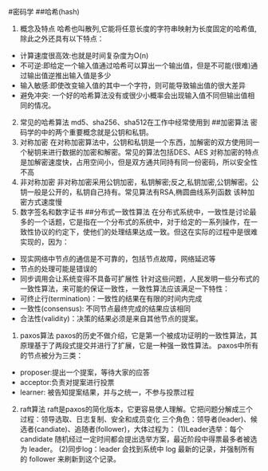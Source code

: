 #密码学
##哈希(hash)
1. 概念及特点
哈希也叫散列,它能将任意长度的字符串映射为长度固定的哈希值,除此之外还具有以下特点：
- 计算速度很高效:也就是时间复杂度为O(n)
- 不可逆:即给定一个输入值通过哈希可以算出一个输出值，但是不可能(很难)通过输出值逆推出输入值是多少
- 输入敏感:即使改变输入值的其中一个字符，则可能导致输出值的很大差异
- 避免冲突: 一个好的哈希算法没有或很少小概率会出现输入值不同但输出值相同的情况。
2. 常见的哈希算法
md5、sha256、sha512在工作中经常使用到
##加密算法
密码学的中的两个重要概念就是公钥和私钥。
1. 对称加密
在对称加密算法中，公钥和私钥是一个东西，加解密的双方使用同一个秘钥来进行数据的加密和解密。常见的算法包括DES、AES
对称加密的特点是加解密速度快，占用空间小，但是双方通共同持有同一份密码，所以安全性不高
2. 非对称加密
非对称加密采用公钥加密，私钥解密;反之,私钥加密,公钥解密。公钥一般是公开的，私钥自己持有。常见算法有RSA,椭圆曲线系列函数
该种加密方式速度慢
3. 数字签名和数字证书
##分布式一致性算法
在分布式系统中，一致性是讨论最多的一个话题，它是指在一个分布式的系统中，对于给定的一系列操作，在一致性协议的约定下，使他们的处理结果达成一致。但这在实际的过程中是很难实现的，因为：
- 现实网络中节点的通信是不可靠的，包括节点故障，网络延迟等
- 节点的处理可能是错误的
- 同步调用会让系统变得不具备可扩展性
针对这些问题，人民发明一些分布式的一致性算法，来可能的保证一致性，一致性算法应该满足一下特性：
- 可终止行(termination)：一致性的结果在有限的时间内完成
- 一致性(consensus): 不同节点最终完成的结果应该相同
- 合法性(validity)：决策的结果必须是来自其他节点的提案。
1. paxos算法
paxos的历史不做介绍，它是第一个被成功证明的一致性算法，其原理基于了两段式提交并进行了扩展，它是一种强一致性算法。
paxos中所有的节点被分为三类：
- proposer:提出一个提案，等待大家的应答
- acceptor:负责对提案进行投票
- learner: 被告知提案结果，并与之统一，不参与投票过程
2. raft算法
raft是paxos的简化版本，它更容易使人理解。它把问题分解成三个过程：领导选取、日志复制、安全和成员变化
三个角色：领导者(leader)、候选者(candiate)、追随者(follower)，大体过程为：
(1)Leader选举：每个 candidate 随机经过一定时间都会提出选举方案，最近阶段中得票最多者被选为 leader。
(2)同步log：leader 会找到系统中 log 最新的记录，并强制所有的 follower 来刷新到这个记录。

